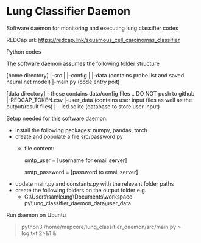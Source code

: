 # Lung Classifier Daemon
Software daemon for monitoring and executing lung classifier codes

REDCap url: https://redcap.link/squamous_cell_carcinomas_classifier

Python codes


The software daemon assumes the following folder structure

[home directory]
|-src
|   |-config
|   |-data (contains probe list and saved neural net model)
|-main.py (code entry poit)

[data directory] - these contains data/config files .. DO NOT push to github
|-REDCAP_TOKEN.csv
|-user_data (contains user input files as well as the output/result files)
|   - lcd.sqlite (database to store user input)



Setup needed for this software daemon:
- install the following packages: numpy, pandas, torch
- create and populate a file src/password.py
    - file content:
    
        smtp_user = [username for email server]

        smtp_password = [password to email server]
- update main.py and constants.py with the relevant folder paths
- create the following folders on the output folder e.g. 
    - C:\Users\samleung\Documents\workspace-py\lung_classifier_daemon_data\user_data

Run daemon on Ubuntu
> python3 /home/mapcore/lung_classifier_daemon/src/main.py > log.txt 2>&1 &